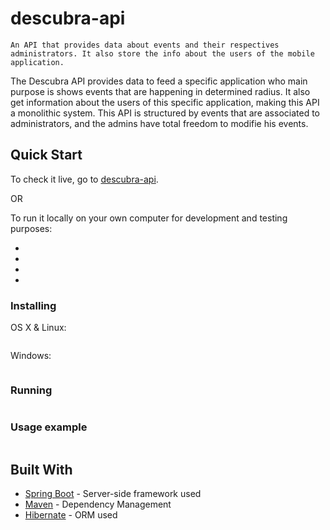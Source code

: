 # descubra-api

```
An API that provides data about events and their respectives administrators. It also store the info about the users of the mobile application.
```

The Descubra API provides data to feed a specific application who main purpose is shows events that are happening in determined radius. It also get information about the users of this specific application, making this API a monolithic system. This API is structured by events that are associated to administrators, and the admins have total freedom to modifie his events.

## Quick Start

To check it live, go to [descubra-api](https://descubra-api.com).

OR

To run it locally on your own computer for development and testing purposes:

-
-
-
-


### Installing


OS X & Linux:

```

```
Windows:

```

```

### Running

```

```

### Usage example


```

```

## Built With

* [Spring Boot](https://spring.io/projects/spring-boot) - Server-side framework used
* [Maven](https://maven.apache.org/) - Dependency Management
* [Hibernate](http://hibernate.org/) - ORM used


